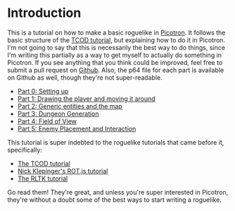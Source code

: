 # Introduction
This is a tutorial on how to make a basic roguelike in [Picotron](https://www.lexaloffle.com/picotron.php). It follows the basic structure of the [TCOD tutorial](https://rogueliketutorials.com/tutorials/tcod/v2/), but explaining how to do it in Picotron. I'm not going to say that this is necessarily the best way to do things, since I'm writing this partially as a way to get myself to actually do something in Picotron. If you see anything that you think could be improved, feel free to submit a pull request on [Github](https://github.com/seawaffle/picotron-roguelike-tutorial). Also, the p64 file for each part is available on Github as well, though they're not super-readable.

- [Part 0: Setting up](./part-0/part-0.html)
- [Part 1: Drawing the player and moving it around](./part-1/part-1.html)
- [Part 2: Generic entities and the map](./part-2/part-2.html)
- [Part 3: Dungeon Generation](./part-3/part-3.html)
- [Part 4: Field of View](./part-4/part-4.html)
- [Part 5: Enemy Placement and Interaction](./part-5/part-5.html)


This tutorial is super indebted to the roguelike tutorials that came before it, specifically:
- [The TCOD tutorial](https://rogueliketutorials.com/tutorials/tcod/v2/)
- [Nick Klepinger's ROT.js tutorial](https://klepinger.dev/rotjs-tutorial)
- [The RLTK tutorial](https://bfnightly.bracketproductions.com/rustbook/)

Go read them! They're great, and unless you're super interested in Picotron, they're without a doubt some of the best ways to start writing a roguelike.

